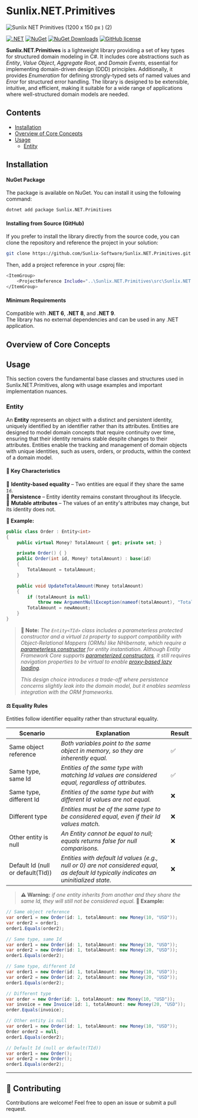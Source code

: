 # Sunlix.NET.Primitives
![Sunlix NET Primitives (1200 x 150 px ) (2)](https://github.com/user-attachments/assets/335bae96-9c6d-4930-b74a-effb06bb1896)

[![.NET](https://img.shields.io/badge/.NET-6.0%20%7C%208.0%20%7C%209.0-blue)](https://dotnet.microsoft.com/en-us/)
[![NuGet](https://img.shields.io/nuget/v/Sunlix.NET.Primitives.svg)](https://www.nuget.org/packages/Sunlix.NET.Primitives/)
[![NuGet Downloads](https://img.shields.io/nuget/dt/Sunlix.NET.Primitives.svg)](https://www.nuget.org/packages/Sunlix.NET.Primitives/)
[![GitHub license](https://img.shields.io/github/license/Sunlix-Software/Sunlix.NET.Primitives.svg)](https://github.com/SunlixSoftware/Sunlix.NET.Primitives/blob/main/LICENSE)


**Sunlix.NET.Primitives** is a lightweight library providing a set of key types for structured domain modeling in C#. It includes core abstractions such as *Entity*, *Value Object*, *Aggregate Root*, and *Domain Events*, essential for implementing domain-driven design (DDD) principles. Additionally, it provides *Enumeration* for defining strongly-typed sets of named values and *Error* for structured error handling. The library is designed to be extensible, intuitive, and efficient, making it suitable for a wide range of applications where well-structured domain models are needed.

## Contents
- [Installation](#installation)
- [Overview of Core Concepts](#overview-of-core-concepts)
- [Usage](#usage)
  - [Entity](#entity)

## Installation
#### NuGet Package  
The package is available on NuGet. You can install it using the following command:

```sh
dotnet add package Sunlix.NET.Primitives
```
#### Installing from Source (GitHub)  
If you prefer to install the library directly from the source code, you can clone the repository and reference the project in your solution:

```sh
git clone https://github.com/Sunlix-Software/Sunlix.NET.Primitives.git
```
Then, add a project reference in your .csproj file:
```sh
<ItemGroup>
    <ProjectReference Include="..\Sunlix.NET.Primitives\src\Sunlix.NET.Primitives.csproj" />
</ItemGroup>
```
#### Minimum Requirements  
Compatible with **.NET 6**, **.NET 8**, and **.NET 9**.  
The library has no external dependencies and can be used in any .NET application.

##  Overview of Core Concepts


##  Usage
This section covers the fundamental base classes and structures used in Sunlix.NET.Primitives, along with usage examples and important implementation nuances.

### Entity
An **Entity** represents an object with a distinct and persistent identity, uniquely identified by an identifier rather than its attributes. Entities are designed to model domain concepts that require continuity over time, ensuring that their identity remains stable despite changes to their attributes. Entities enable the tracking and management of domain objects with unique identities, such as users, orders, or products, within the context of a domain model.

#### 🔑 Key Characteristics
🔹 **Identity-based equality** – Two entities are equal if they share the same `Id`.  
🔹 **Persistence** – Entity identity remains constant throughout its lifecycle.  
🔹 **Mutable attributes** – The values of an entity's attributes may change, but its identity does not.

**📝 Example:**
```csharp
public class Order : Entity<int>
{
    public virtual Money? TotalAmount { get; private set; }

    private Order() { }
    public Order(int id, Money? totalAmount) : base(id)
    {
        TotalAmount = totalAmount;
    }

    public void UpdateTotalAmount(Money totalAmount)
    {
        if (totalAmount is null)
            throw new ArgumentNullException(nameof(totalAmount), "Total amount cannot be null.");
        TotalAmount = newAmount;
    }
}
```
> **📄 Note:** *The `Entity<TId>` class includes a parameterless protected constructor and a virtual `Id` property to support compatibility with Object-Relational Mappers (ORMs) like NHibernate, which require a [parameterless constructor](https://nhibernate.info/doc/nhibernate-reference/persistent-classes.html#persistent-classes-poco-constructor) for entity instantiation. Although Entity Framework Core supports [parameterized constructors](https://learn.microsoft.com/en-us/ef/core/modeling/constructors), it still requires navigation properties to be virtual to enable [proxy-based lazy loading](https://learn.microsoft.com/en-us/ef/core/querying/related-data/lazy).*
>
> *This design choice introduces a trade-off where persistence concerns slightly leak into the domain model, but it enables seamless integration with the ORM frameworks.* 

#### ⚖️ Equality Rules
Entities follow identifier equality rather than structural equality.

| Scenario | Explanation | Result |
|----------|-------------|----------------------------|
| Same object reference | *Both variables point to the same object in memory, so they are inherently equal.* | ✅ |
| Same type, same Id | *Entities of the same type with matching Id values are considered equal, regardless of attributes.* | ✅ |
| Same type, different Id | *Entities of the same type but with different Id values are not equal.* | ❌ |
| Different type | *Entities must be of the same type to be considered equal, even if their Id values match.* | ❌ |
| Other entity is null | *An Entity cannot be equal to null; equals returns false for null comparisons.* | ❌ |
| Default Id (null or default(TId)) | *Entities with default Id values (e.g., null or 0) are not considered equal, as default Id typically indicates an uninitialized state.* | ❌ |

> **⚠️ Warning:** *if one entity inherits from another and they share the same Id, they will still not be considered equal.*
**📝 Example:**
```csharp
// Same object reference
var order1 = new Order(id: 1, totalAmount: new Money(10, "USD"));
var order2 = order1;
order1.Equals(order2);                                                        // ✅ True

// Same type, same Id
var order1 = new Order(id: 1, totalAmount: new Money(10, "USD"));
var order2 = new Order(id: 1, totalAmount: new Money(20, "USD"));
order1.Equals(order2);                                                        // ✅ True

// Same type, different Id
var order1 = new Order(id: 1, totalAmount: new Money(10, "USD"));
var order2 = new Order(id: 2, totalAmount: new Money(20, "USD"));
order1.Equals(order2);                                                        // ❌ False

// Different type
var order = new Order(id: 1, totalAmount: new Money(10, "USD"));
var invoice = new Invoice(id: 1, totalAmount: new Money(20, "USD"));
order.Equals(invoice);                                                        // ❌ False

// Other entity is null
var order1 = new Order(id: 1, totalAmount: new Money(10, "USD"));
Order order2 = null;
order1.Equals(order2);                                                        // ❌ False

// Default Id (null or default(TId))
var order1 = new Order();
var order2 = new Order();
order1.Equals(order2);                                                        // ❌ False
```
---

## 🤝 Contributing
Contributions are welcome! Feel free to open an issue or submit a pull request.

